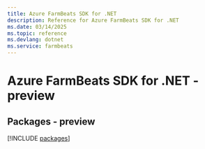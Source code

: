 ```yaml
---
title: Azure FarmBeats SDK for .NET
description: Reference for Azure FarmBeats SDK for .NET
ms.date: 03/14/2025
ms.topic: reference
ms.devlang: dotnet
ms.service: farmbeats
---
```

# Azure FarmBeats SDK for .NET - preview
## Packages - preview
[!INCLUDE [packages](farmbeats-index.md)]